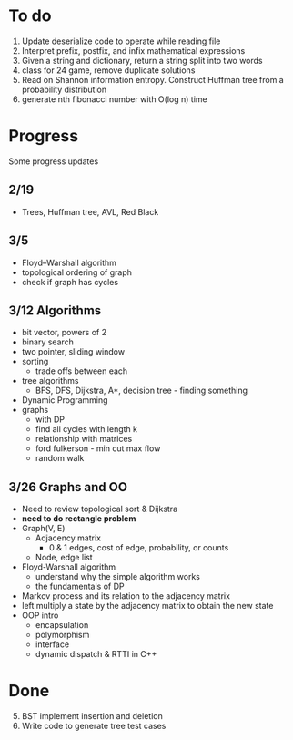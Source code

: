 # To do
1. Update deserialize code to operate while reading file
2. Interpret prefix, postfix, and infix mathematical expressions
3. Given a string and dictionary, return a string split into two words
4. class for 24 game, remove duplicate solutions
7. Read on Shannon information entropy. Construct Huffman tree from a probability distribution
8. generate nth fibonacci number with O(log n) time

# Progress
Some progress updates

## 2/19
- Trees, Huffman tree, AVL, Red Black

## 3/5
- Floyd–Warshall algorithm
- topological ordering of graph
- check if graph has cycles

## 3/12 Algorithms
- bit vector, powers of 2
- binary search
- two pointer, sliding window
- sorting
  - trade offs between each
- tree algorithms
  - BFS, DFS, Dijkstra, A*, decision tree - finding something
- Dynamic Programming
- graphs
  - with DP
  - find all cycles with length k
  - relationship with matrices
  - ford fulkerson - min cut max flow
  - random walk

## 3/26 Graphs and OO
- Need to review topological sort & Dijkstra
- **need to do rectangle problem**
- Graph(V, E)
  - Adjacency matrix
    - 0 & 1 edges, cost of edge, probability, or counts
  - Node, edge list
- Floyd-Warshall algorithm
  - understand why the simple algorithm works
  - the fundamentals of DP
- Markov process and its relation to the adjacency matrix
- left multiply a state by the adjacency matrix to obtain the new state
- OOP intro
  - encapsulation
  - polymorphism
  - interface
  - dynamic dispatch & RTTI in C++

# Done
5. BST implement insertion and deletion
6. Write code to generate tree test cases

